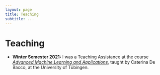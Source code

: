 ```yaml
---
layout: page
title: Teaching
subtitle: ...
---
```


# Teaching

- **Winter Semester 2021:** I was a Teaching Assistance at the course [_Advanced Machine Learning and Applications_](https://github.com/APMLA-2021/APMLA-WS_21-22_material), taught by Caterina De Bacco, at the University of Tübingen.